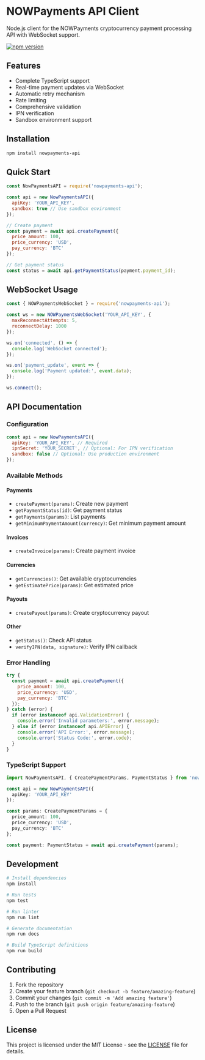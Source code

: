 # NOWPayments API Client

Node.js client for the NOWPayments cryptocurrency payment processing API with WebSocket support.

[![npm version](https://badge.fury.io/js/nowpayments-api.svg)](https://badge.fury.io/js/nowpayments-api)

## Features

- Complete TypeScript support
- Real-time payment updates via WebSocket
- Automatic retry mechanism
- Rate limiting
- Comprehensive validation
- IPN verification
- Sandbox environment support

## Installation

```bash
npm install nowpayments-api
```

## Quick Start

```javascript
const NowPaymentsAPI = require('nowpayments-api');

const api = new NowPaymentsAPI({
  apiKey: 'YOUR_API_KEY',
  sandbox: true // Use sandbox environment
});

// Create payment
const payment = await api.createPayment({
  price_amount: 100,
  price_currency: 'USD',
  pay_currency: 'BTC'
});

// Get payment status
const status = await api.getPaymentStatus(payment.payment_id);
```

## WebSocket Usage

```javascript
const { NOWPaymentsWebSocket } = require('nowpayments-api');

const ws = new NOWPaymentsWebSocket('YOUR_API_KEY', {
  maxReconnectAttempts: 5,
  reconnectDelay: 1000
});

ws.on('connected', () => {
  console.log('WebSocket connected');
});

ws.on('payment_update', event => {
  console.log('Payment updated:', event.data);
});

ws.connect();
```

## API Documentation

### Configuration

```javascript
const api = new NowPaymentsAPI({
  apiKey: 'YOUR_API_KEY', // Required
  ipnSecret: 'YOUR_SECRET', // Optional: For IPN verification
  sandbox: false // Optional: Use production environment
});
```

### Available Methods

#### Payments

- `createPayment(params)`: Create new payment
- `getPaymentStatus(id)`: Get payment status
- `getPayments(params)`: List payments
- `getMinimumPaymentAmount(currency)`: Get minimum payment amount

#### Invoices

- `createInvoice(params)`: Create payment invoice

#### Currencies

- `getCurrencies()`: Get available cryptocurrencies
- `getEstimatePrice(params)`: Get estimated price

#### Payouts

- `createPayout(params)`: Create cryptocurrency payout

#### Other

- `getStatus()`: Check API status
- `verifyIPN(data, signature)`: Verify IPN callback

### Error Handling

```javascript
try {
  const payment = await api.createPayment({
    price_amount: 100,
    price_currency: 'USD',
    pay_currency: 'BTC'
  });
} catch (error) {
  if (error instanceof api.ValidationError) {
    console.error('Invalid parameters:', error.message);
  } else if (error instanceof api.APIError) {
    console.error('API Error:', error.message);
    console.error('Status Code:', error.code);
  }
}
```

### TypeScript Support

```typescript
import NowPaymentsAPI, { CreatePaymentParams, PaymentStatus } from 'nowpayments-api';

const api = new NowPaymentsAPI({
  apiKey: 'YOUR_API_KEY'
});

const params: CreatePaymentParams = {
  price_amount: 100,
  price_currency: 'USD',
  pay_currency: 'BTC'
};

const payment: PaymentStatus = await api.createPayment(params);
```

## Development

```bash
# Install dependencies
npm install

# Run tests
npm test

# Run linter
npm run lint

# Generate documentation
npm run docs

# Build TypeScript definitions
npm run build
```

## Contributing

1. Fork the repository
2. Create your feature branch (`git checkout -b feature/amazing-feature`)
3. Commit your changes (`git commit -m 'Add amazing feature'`)
4. Push to the branch (`git push origin feature/amazing-feature`)
5. Open a Pull Request

## License

This project is licensed under the MIT License - see the [LICENSE](LICENSE) file for details.
